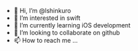 - 👋 Hi, I’m @lshinkuro
- 👀 I’m interested in swift
- 🌱 I’m currently learning iOS development
- 💞️ I’m looking to collaborate on github
- 📫 How to reach me ...



<!---
lshinkuro/lshinkuro is a ✨ special ✨ repository because its `README.md` (this file) appears on your GitHub profile.
You can click the Preview link to take a look at your changes.
--->
